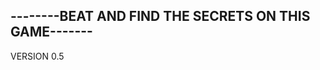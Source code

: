 --------BEAT AND FIND THE SECRETS ON THIS GAME-------
--------------------------------------------------------
VERSION 0.5

